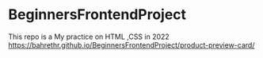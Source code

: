 # BeginnersFrontendProject
This repo is a My practice on HTML ,CSS in 2022
https://bahrethr.github.io/BeginnersFrontendProject/product-preview-card/
